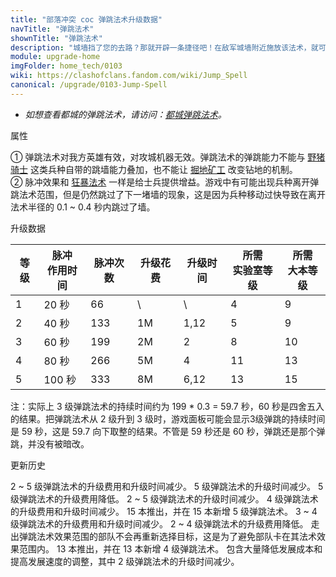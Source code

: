 ```yaml
---
title: "部落冲突 coc 弹跳法术升级数据"
navTitle: "弹跳法术"
shownTitle: "弹跳法术"
description: "城墙挡了您的去路？那就开辟一条捷径吧！在敌军城墙附近施放该法术，就可以在城墙上方创建通道，方便您的大军直接跳过这段城墙，保证畅通无阻！"
module: upgrade-home
imgFolder: home_tech/0103
wiki: https://clashofclans.fandom.com/wiki/Jump_Spell
canonical: /upgrade/0103-Jump-Spell
---
```


- *如想查看都城的弹跳法术，请访问：[都城弹跳法术](/upgrade/2101-Jump-Spell)。*

<UnitInfo :folder="$frontmatter.imgFolder" imgSrc="Jump_Spell.png" :imgAlt="$frontmatter.navTitle"
    description="城墙挡了您的去路？那就开辟一条捷径吧！<br>在敌军城墙附近施放该法术，就可以在城墙上方创建通道，方便您的大军直接跳过这段城墙，保证畅通无阻！"
    :isSmallImg="true" />

<SmallTitle>属性</SmallTitle>

<UnitProperties>
    <UnitProperty pKey="作用半径" pValue="3.5 格" />
    <UnitProperty pKey="作用类型" pValue="范围内脉冲赋能" />
    <UnitProperty pKey="作用目标" pValue="我方地面部队<sup>①</sup>" />
    <UnitProperty pKey="两次脉冲的间隔时间" pValue="0.3 秒<sup>②</sup>" />
    <UnitProperty pKey="每次脉冲持续时间" pValue="0.4 秒" />
    <UnitProperty pKey="占用的法术空间" pValue="2" />
    <UnitProperty pKey="所需法术工厂等级" pValue="4" />
    <UnitProperty pKey="所需大本等级" pValue="9" />
    <UnitProperty pKey="法术配置时间" pValue="360" :isTrainingTime="true" />
</UnitProperties>

① 弹跳法术对我方英雄有效，对攻城机器无效。弹跳法术的弹跳能力不能与 [野猪骑士](/upgrade/0081-Hog-Rider) 这类兵种自带的跳墙能力叠加，也不能让 [掘地矿工](/upgrade/000b-Miner) 改变钻地的机制。<br>
② 脉冲效果和 [狂暴法术](/upgrade/0102-Rage-Spell) 一样是给士兵提供增益。游戏中有可能出现兵种离开弹跳法术范围，但是仍然跳过了下一堵墙的现象，这是因为兵种移动过快导致在离开法术半径的 0.1 ~ 0.4 秒内跳过了墙。

<SmallTitle>升级数据</SmallTitle>

<script setup>
const tableExtraInfo = [
    {
        "column": 3,
        "type": "cost",
        "gpClass": "research",
        "icon": "Elixir"
    },
    {
        "column": 4,
        "type": "time",
        "gpClass": "research"
    }
];
</script>

<UnitTable :tableExtraInfo="tableExtraInfo">

| 等级 |脉冲<br>作用时间|  脉冲次数  | 升级花费 |  升级时间 |所需<br>实验室等级|所需<br>大本等级|
| ---- |       ----    |    ----   |   ----  |    ----   |      ----      |       ----    |
|   1  |      20 秒    |     66    |     \   |     \     |        4       |        9      |
|   2  |      40 秒    |    133    |    1M   |    1,12   |        5       |        9      |
|   3  |      60 秒    |    199    |    2M   |    2      |        8       |       10      |
|   4  |      80 秒    |    266    |    5M   |    4      |       11       |       13      |
|   5  |     100 秒    |    333    |    8M   |    6,12   |       13       |       15      |
</UnitTable>

注：实际上 3 级弹跳法术的持续时间约为 199 * 0.3 = 59.7 秒，60 秒是四舍五入的结果。把弹跳法术从 2 级升到 3 级时，游戏面板可能会显示3级弹跳的持续时间是
59 秒，这是 59.7 向下取整的结果。不管是 59 秒还是 60 秒，弹跳还是那个弹跳，并没有被暗改。

<SmallTitle>更新历史</SmallTitle>

<Timeline>
    <TimelineItem date="2024/11/25">
        <TimelineRow>2 ~ 5 级弹跳法术的升级费用和升级时间减少。</TimelineRow>
    </TimelineItem>
    <TimelineItem date="2024/06/18">
        <TimelineRow>5 级弹跳法术的升级时间减少。</TimelineRow>
        <TimelineRow>5 级弹跳法术的升级费用降低。</TimelineRow>
    </TimelineItem>
    <TimelineItem date="2023/12/12">
        <TimelineRow>2 ~ 5 级弹跳法术的升级时间减少。</TimelineRow>
    </TimelineItem>
    <TimelineItem date="2023/06/12">
        <TimelineRow>4 级弹跳法术的升级费用和升级时间减少。</TimelineRow>
    </TimelineItem>
    <TimelineItem date="2022/10/10">
        <TimelineRow>15 本推出，并在 15 本新增 5 级弹跳法术。</TimelineRow>
        <TimelineRow>3 ~ 4 级弹跳法术的升级费用和升级时间减少。</TimelineRow>
    </TimelineItem>
    <TimelineItem date="2021/12/09">
        <TimelineRow>2 ~ 4 级弹跳法术的升级费用降低。</TimelineRow>
    </TimelineItem>
    <TimelineItem date="2020/06/22">
        <TimelineRow>走出弹跳法术效果范围的部队不会再重新选择目标，这是为了避免部队卡在其法术效果范围内。</TimelineRow>
    </TimelineItem>
    <TimelineItem date="2019/12/09">
        <TimelineRow>13 本推出，并在 13 本新增 4 级弹跳法术。</TimelineRow>
    </TimelineItem>
    <TimelineItem date="2019/04/02">
        <TimelineRow>包含大量降低发展成本和提高发展速度的调整，其中 2 级弹跳法术的升级时间减少。</TimelineRow>
    </TimelineItem>
    <TimelineItem :historyBottom="true" />
</Timeline>